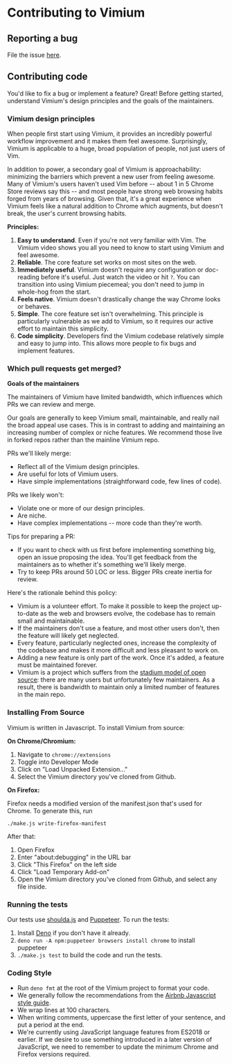 # Contributing to Vimium

## Reporting a bug

File the issue [here](https://github.com/philc/vimium/issues).

## Contributing code

You'd like to fix a bug or implement a feature? Great! Before getting started, understand Vimium's
design principles and the goals of the maintainers.

### Vimium design principles

When people first start using Vimium, it provides an incredibly powerful workflow improvement and it
makes them feel awesome. Surprisingly, Vimium is applicable to a huge, broad population of people,
not just users of Vim.

In addition to power, a secondary goal of Vimium is approachability: minimizing the barriers which
prevent a new user from feeling awesome. Many of Vimium's users haven't used Vim before -- about 1
in 5 Chrome Store reviews say this -- and most people have strong web browsing habits forged from
years of browsing. Given that, it's a great experience when Vimium feels like a natural addition to
Chrome which augments, but doesn't break, the user's current browsing habits.

**Principles:**

1. **Easy to understand**. Even if you're not very familiar with Vim. The Vimium video shows you all
   you need to know to start using Vimium and feel awesome.
2. **Reliable**. The core feature set works on most sites on the web.
3. **Immediately useful**. Vimium doesn't require any configuration or doc-reading before it's
   useful. Just watch the video or hit `?`. You can transition into using Vimium piecemeal; you
   don't need to jump in whole-hog from the start.
4. **Feels native**. Vimium doesn't drastically change the way Chrome looks or behaves.
5. **Simple**. The core feature set isn't overwhelming. This principle is particularly vulnerable as
   we add to Vimium, so it requires our active effort to maintain this simplicity.
6. **Code simplicity**. Developers find the Vimium codebase relatively simple and easy to jump into.
   This allows more people to fix bugs and implement features.

### Which pull requests get merged?

**Goals of the maintainers**

The maintainers of Vimium have limited bandwidth, which influences which PRs we can review and
merge.

Our goals are generally to keep Vimium small, maintainable, and really nail the broad appeal use
cases. This is in contrast to adding and maintaining an increasing number of complex or niche
features. We recommend those live in forked repos rather than the mainline Vimium repo.

PRs we'll likely merge:

- Reflect all of the Vimium design principles.
- Are useful for lots of Vimium users.
- Have simple implementations (straightforward code, few lines of code).

PRs we likely won't:

- Violate one or more of our design principles.
- Are niche.
- Have complex implementations -- more code than they're worth.

Tips for preparing a PR:

- If you want to check with us first before implementing something big, open an issue proposing the
  idea. You'll get feedback from the maintainers as to whether it's something we'll likely merge.
- Try to keep PRs around 50 LOC or less. Bigger PRs create inertia for review.

Here's the rationale behind this policy:

- Vimium is a volunteer effort. To make it possible to keep the project up-to-date as the web and
  browsers evolve, the codebase has to remain small and maintainable.
- If the maintainers don't use a feature, and most other users don't, then the feature will likely
  get neglected.
- Every feature, particularly neglected ones, increase the complexity of the codebase and makes it
  more difficult and less pleasant to work on.
- Adding a new feature is only part of the work. Once it's added, a feature must be maintained
  forever.
- Vimium is a project which suffers from the
  [stadium model of open source](https://github.com/philc/book-notes/blob/master/engineering/working%20in%20public%20-%20nadia%20eghbal.md#the-structure-of-an-open-source-project-chap-2):
  there are many users but unfortunately few maintainers. As a result, there is bandwidth to
  maintain only a limited number of features in the main repo.

### Installing From Source

Vimium is written in Javascript. To install Vimium from source:

**On Chrome/Chromium:**

1. Navigate to `chrome://extensions`
1. Toggle into Developer Mode
1. Click on "Load Unpacked Extension..."
1. Select the Vimium directory you've cloned from Github.

**On Firefox:**

Firefox needs a modified version of the manifest.json that's used for Chrome. To generate this, run

`./make.js write-firefox-manifest`

After that:

1. Open Firefox
1. Enter "about:debugging" in the URL bar
1. Click "This Firefox" on the left side
1. Click "Load Temporary Add-on"
1. Open the Vimium directory you've cloned from Github, and select any file inside.

### Running the tests

Our tests use [shoulda.js](https://github.com/philc/shoulda.js) and
[Puppeteer](https://github.com/puppeteer/puppeteer). To run the tests:

1. Install [Deno](https://deno.land/) if you don't have it already.
2. `deno run -A npm:puppeteer browsers install chrome` to install puppeteer
1. `./make.js test` to build the code and run the tests.

### Coding Style

- Run `deno fmt` at the root of the Vimium project to format your code.
- We generally follow the recommendations from the
  [Airbnb Javascript style guide](https://github.com/airbnb/javascript).
- We wrap lines at 100 characters.
- When writing comments, uppercase the first letter of your sentence, and put a period at the end.
- We're currently using JavaScript language features from ES2018 or earlier. If we desire to use
  something introduced in a later version of JavaScript, we need to remember to update the minimum
  Chrome and Firefox versions required.
